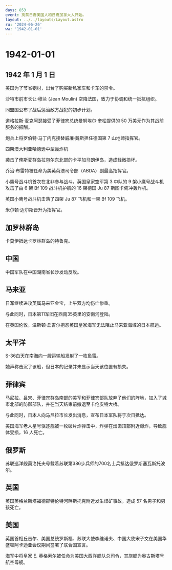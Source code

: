 ```yaml
---
days: 853
event: 拘禁日裔美国人和日裔加拿大人开始。
layout: ../../layouts/Layout.astro
ru: '2024-06-26'
ww: '1942-01-01'
---
```


# 1942-01-01

## 1942 年 1 月 1 日

美国为了节省钢材，出台了购买新私家车和卡车的禁令。

沙特市前市长让·穆兰 (Jean Moulin) 空降法国，致力于协调和统一抵抗组织。

同盟国公布了战后惩治敌方战犯的初步计划。

道格拉斯·麦克阿瑟接受了菲律宾总统曼努埃尔·奎松提供的 50
万美元作为其战前服务的报酬。

炮兵上将罗伯特·马丁内克接替威廉·魏斯担任德国第 7 山地师指挥官。

四架澳大利亚哈德逊中型轰炸机

袭击了俾斯麦群岛拉包尔东北部的卡平加马朗伊岛，造成轻微损坏。

乔治·布雷特被任命为美英荷澳司令部（ABDA）副最高指挥官。

小鹰号战斗机首次在北非参与战斗，英国皇家空军第 3 中队的 9
架小鹰号战斗机攻击了由 6 架 Bf 109 战斗机护航的 16 架德国 Ju 87
斯图卡俯冲轰炸机。

英国小鹰号战斗机击落了四架 Ju 87 飞机和一架 Bf 109 飞机。

米尔顿·迈尔斯晋升为指挥官。

## 加罗林群岛

卡莫伊抵达卡罗林群岛的特鲁克。

## 中国

中国军队在中国湖南省长沙发动反攻。

## 马来亚

日军继续进攻英属马来亚金宝，上午双方均伤亡惨重。

与此同时，日本第11军团在西南35英里的安南河登陆。

在英国伦敦，温斯顿·丘吉尔抱怨英国皇家海军无法阻止马来亚海域的日本航运。

## 太平洋

S-36白天在南海向一艘运输船发射了一枚鱼雷。

她声称击沉了该船，但日本的记录并未显示当天该位置有损失。

## 菲律宾

马尼拉、吕宋、菲律宾群岛南部的美军和菲律宾部队放弃了他们的阵地，加入了城市北部的防御部队，并在当天结束前撤退至卡伦皮特大桥。

与此同时，日本人向马尼拉市长发出消息，宣布日本军队将于次日抵达。

美国海军老人星号驱逐舰被一枚破片炸弹击中，炸弹在烟囱顶部附近爆炸，导致舰体受损，16
人死亡。

## 俄罗斯

苏联巡洋舰莫洛托夫号载着苏联第386步兵师的700名士兵抵达俄罗斯塞瓦斯托波尔。

## 英国

英国英格兰斯塔福德郡特伦特河畔斯托克附近发生煤矿事故，造成 57
名男子和男孩死亡。

## 美国

英国首相丘吉尔、美国总统罗斯福、苏联大使李维诺夫、中国大使宋子文在美国华盛顿阿卡迪亚会议期间签署了联合国宣言。

海军中将皇家 E.
英格索尔被任命为美国大西洋舰队总司令，其旗舰为奥古斯塔号航空母舰。